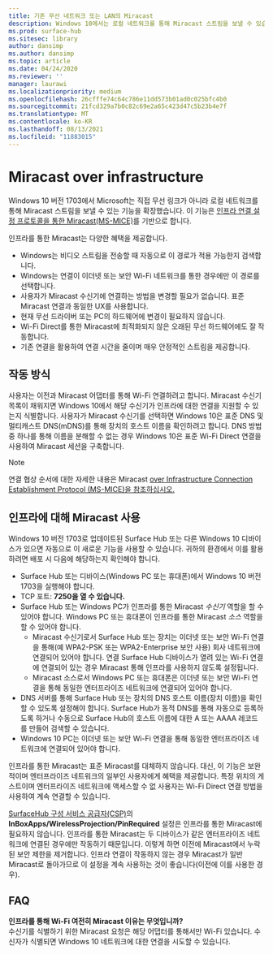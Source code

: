 ```yaml
---
title: 기존 무선 네트워크 또는 LAN의 Miracast
description: Windows 10에서는 로컬 네트워크를 통해 Miracast 스트림을 보낼 수 있습니다.
ms.prod: surface-hub
ms.sitesec: library
author: dansimp
ms.author: dansimp
ms.topic: article
ms.date: 04/24/2020
ms.reviewer: ''
manager: laurawi
ms.localizationpriority: medium
ms.openlocfilehash: 26cfffe74c64c786e11dd573b01ad0c025bfc4b0
ms.sourcegitcommit: 21fcd329a7b0c82c69e2a65c423d47c5b23b4e7f
ms.translationtype: MT
ms.contentlocale: ko-KR
ms.lasthandoff: 08/13/2021
ms.locfileid: "11883015"
---
```

# <a name="miracast-over-infrastructure"></a>Miracast over infrastructure

Windows 10 버전 1703에서 Microsoft는 직접 무선 링크가 아니라 로컬 네트워크를 통해 Miracast 스트림을 보낼 수 있는 기능을 확장했습니다. 이 기능은 [인프라 연결 설정 프로토콜을 통한 Miracast(MS-MICE)](https://msdn.microsoft.com/library/mt796768.aspx)를 기반으로 합니다.

인프라를 통한 Miracast는 다양한 혜택을 제공합니다.

- Windows는 비디오 스트림을 전송할 때 자동으로 이 경로가 적용 가능한지 검색합니다.
- Windows는 연결이 이더넷 또는 보안 Wi-Fi 네트워크를 통한 경우에만 이 경로를 선택합니다.
- 사용자가 Miracast 수신기에 연결하는 방법을 변경할 필요가 없습니다. 표준 Miracast 연결과 동일한 UX를 사용합니다.
- 현재 무선 드라이버 또는 PC의 하드웨어에 변경이 필요하지 않습니다.
- Wi-Fi Direct를 통한 Miracast에 최적화되지 않은 오래된 무선 하드웨어에도 잘 작동합니다.
- 기존 연결을 활용하여 연결 시간을 줄이며 매우 안정적인 스트림을 제공합니다.


## <a name="how-it-works"></a>작동 방식

사용자는 이전과 Miracast 어댑터를 통해 Wi-Fi 연결하려고 합니다. Miracast 수신기 목록이 채워지면 Windows 10에서 해당 수신기가 인프라에 대한 연결을 지원할 수 있는지 식별합니다. 사용자가 Miracast 수신기를 선택하면 Windows 10은 표준 DNS 및 멀티캐스트 DNS(mDNS)를 통해 장치의 호스트 이름을 확인하려고 합니다. DNS 방법 중 하나를 통해 이름을 분해할 수 없는 경우 Windows 10은 표준 Wi-Fi Direct 연결을 사용하여 Miracast 세션을 구축합니다.

> [!NOTE]
> 연결 협상 순서에 대한 자세한 내용은 Miracast [over Infrastructure Connection Establishment Protocol (MS-MICE)을 참조하십시오.](https://msdn.microsoft.com/library/mt796768.aspx)




## <a name="enabling-miracast-over-infrastructure"></a>인프라에 대해 Miracast 사용 

Windows 10 버전 1703로 업데이트된 Surface Hub 또는 다른 Windows 10 디바이스가 있으면 자동으로 이 새로운 기능을 사용할 수 있습니다. 귀하의 환경에서 이를 활용하려면 배포 시 다음에 해당하는지 확인해야 합니다.

- Surface Hub 또는 디바이스(Windows PC 또는 휴대폰)에서 Windows 10 버전 1703을 실행해야 합니다.
- TCP 포트: **7250을 열 수 있습니다.**
- Surface Hub 또는 Windows PC가 인프라를 통한 Miracast *수신기* 역할을 할 수 있어야 합니다. Windows PC 또는 휴대폰이 인프라를 통한 Miracast *소스* 역할을 할 수 있어야 합니다.
    - Miracast 수신기로서 Surface Hub 또는 장치는 이더넷 또는 보안 Wi-Fi 연결을 통해(예 WPA2-PSK 또는 WPA2-Enterprise 보안 사용) 회사 네트워크에 연결되어 있어야 합니다. 연결 Surface Hub 디바이스가 열려 있는 Wi-Fi 연결에 연결되어 있는 경우 Miracast 통해 인프라를 사용하지 않도록 설정됩니다.
    - Miracast 소스로서 Windows PC 또는 휴대폰은 이더넷 또는 보안 Wi-Fi 연결을 통해 동일한 엔터프라이즈 네트워크에 연결되어 있어야 합니다.
- DNS 서버를 통해 Surface Hub 또는 장치의 DNS 호스트 이름(장치 이름)을 확인할 수 있도록 설정해야 합니다. Surface Hub가 동적 DNS를 통해 자동으로 등록하도록 하거나 수동으로 Surface Hub의 호스트 이름에 대한 A 또는 AAAA 레코드를 만들어 검색할 수 있습니다. 
- Windows 10 PC는 이더넷 또는 보안 Wi-Fi 연결을 통해 동일한 엔터프라이즈 네트워크에 연결되어 있어야 합니다. 


인프라를 통한 Miracast는 표준 Miracast를 대체하지 않습니다. 대신, 이 기능은 보완적이며 엔터프라이즈 네트워크의 일부인 사용자에게 혜택을 제공합니다. 특정 위치의 게스트이며 엔터프라이즈 네트워크에 액세스할 수 없 사용자는 Wi-Fi Direct 연결 방법을 사용하여 계속 연결할 수 있습니다.

[SurfaceHub 구성 서비스 공급자(CSP)](https://msdn.microsoft.com/windows/hardware/commercialize/customize/mdm/surfacehub-csp)의 **InBoxApps/WirelessProjection/PinRequired** 설정은 인프라를 통한 Miracast에 필요하지 않습니다. 인프라를 통한 Miracast는 두 디바이스가 같은 엔터프라이즈 네트워크에 연결된 경우에만 작동하기 때문입니다. 이렇게 하면 이전에 Miracast에서 누락된 보안 제한을 제거합니다. 인프라 연결이 작동하지 않는 경우 Miracast가 일반 Miracast로 돌아가므로 이 설정을 계속 사용하는 것이 좋습니다(이전에 이를 사용한 경우). 

## <a name="faq"></a>FAQ
**인프라를 통해 Wi-Fi 여전히 Miracast 이유는 무엇입니까?**<br>
수신기를 식별하기 위한 Miracast 요청은 해당 어댑터를 통해서만 Wi-Fi 있습니다. 수신자가 식별되면 Windows 10 네트워크에 대한 연결을 시도할 수 있습니다.
